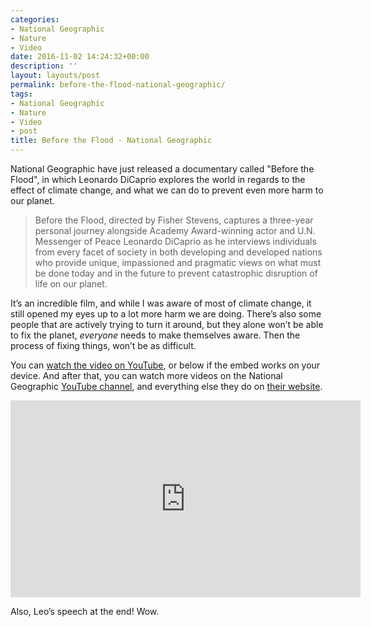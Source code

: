 ```yaml
---
categories:
- National Geographic
- Nature
- Video
date: 2016-11-02 14:24:32+00:00
description: ''
layout: layouts/post
permalink: before-the-flood-national-geographic/
tags:
- National Geographic
- Nature
- Video
- post
title: Before the Flood - National Geographic
---
```


<div class="kg-card-markdown">
<p>National Geographic have just released a documentary called &quot;Before the Flood&quot;, in which Leonardo DiCaprio explores the world in regards to the effect of climate change, and what we can do to prevent even more harm to our planet.</p>
<blockquote>
<p>Before the Flood, directed by Fisher Stevens, captures a three-year personal journey alongside Academy Award-winning actor and U.N. Messenger of Peace Leonardo DiCaprio as he interviews individuals from every facet of society in both developing and developed nations who provide unique, impassioned and pragmatic views on what must be done today and in the future to prevent catastrophic disruption of life on our planet.</p>
</blockquote>
<p>It&#8217;s an incredible film, and while I was aware of most of climate change, it still opened my eyes up to a lot more harm we are doing. There&#8217;s also some people that are actively trying to turn it around, but they alone won&#8217;t be able to fix the planet, <em>everyone</em> needs to make themselves aware. Then the process of fixing things, won&#8217;t be as difficult.</p>
<p>You can <a href="https://www.youtube.com/watch?v=90CkXVF-Q8M">watch the video on YouTube</a>, or below if the embed works on your device. And after that, you can watch more videos on the National Geographic <a href="https://www.youtube.com/channel/UCpVm7bg6pXKo1Pr6k5kxG9A">YouTube channel</a>, and everything else they do on <a href="http://www.nationalgeographic.com">their website</a>.</p>
<div class="video-container">
<iframe width="560" height="315" src="https://www.youtube.com/embed/90CkXVF-Q8M" frameborder="0" allowfullscreen></iframe>
</div>
<p>Also, Leo&#8217;s speech at the end! Wow.</p>
</div>